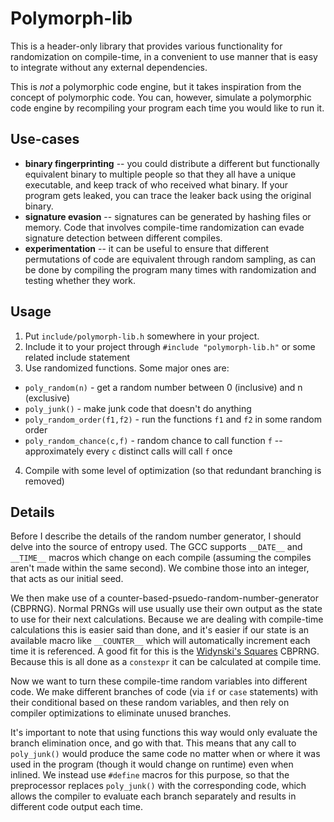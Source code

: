 # Polymorph-lib

This is a header-only library that provides various functionality for randomization on compile-time, in a convenient to use manner that is easy to integrate without any external dependencies.

This is *not* a polymorphic code engine, but it takes inspiration from the concept of polymorphic code. You can, however, simulate a polymorphic code engine by recompiling your program each time you would like to run it.

## Use-cases

* **binary fingerprinting** -- you could distribute a different but functionally equivalent binary to multiple people so that they all have a unique executable, and keep track of who received what binary. If your program gets leaked, you can trace the leaker back using the original binary.
* **signature evasion** -- signatures can be generated by hashing files or memory. Code that involves compile-time randomization can evade signature detection between different compiles.
* **experimentation** -- it can be useful to ensure that different permutations of code are equivalent through random sampling, as can be done by compiling the program many times with randomization and testing whether they work.

## Usage

1. Put `include/polymorph-lib.h` somewhere in your project.
2. Include it to your project through `#include "polymorph-lib.h"` or some related include statement
3. Use randomized functions. Some major ones are:
- `poly_random(n)` - get a random number between 0 (inclusive) and n (exclusive)
- `poly_junk()` - make junk code that doesn't do anything
- `poly_random_order(f1,f2)` - run the functions `f1` and `f2` in some random order
- `poly_random_chance(c,f)` - random chance to call function `f` -- approximately every `c` distinct calls will call `f` once
4. Compile with some level of optimization (so that redundant branching is removed)

## Details

Before I describe the details of the random number generator, I should delve into the source of entropy used. The GCC supports `__DATE__` and `__TIME__` macros which change on each compile (assuming the compiles aren't made within the same second). We combine those into an integer, that acts as our initial seed.

We then make use of a counter-based-psuedo-random-number-generator (CBPRNG). Normal PRNGs will use usually use their own output as the state to use for their next calculations. Because we are dealing with compile-time calculations this is easier said than done, and it's easier if our state is an available macro like `__COUNTER__` which will automatically increment each time it is referenced. A good fit for this is the [Widynski's Squares](https://arxiv.org/abs/2004.06278) CBPRNG. Because this is all done as a `constexpr` it can be calculated at compile time.

Now we want to turn these compile-time random variables into different code. We make different branches of code (via `if` or `case` statements) with their conditional based on these random variables, and then rely on compiler optimizations to eliminate unused branches.

It's important to note that using functions this way would only evaluate the branch elimination once, and go with that. This means that any call to `poly_junk()` would produce the same code no matter when or where it was used in the program (though it would change on runtime) even when inlined. We instead use `#define` macros for this purpose, so that the preprocessor replaces `poly_junk()` with the corresponding code, which allows the compiler to evaluate each branch separately and results in different code output each time.
